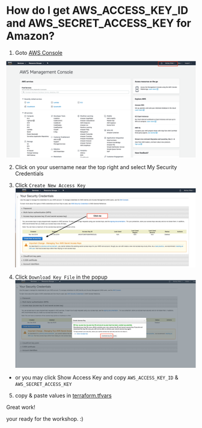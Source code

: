 # How do I get AWS_ACCESS_KEY_ID and AWS_SECRET_ACCESS_KEY for Amazon?

1. Goto [AWS Console](https://us-east-2.console.aws.amazon.com/console/home?region=us-east-2)

![](./images/1.png)

2. Click on your username near the top right and select My Security Credentials

3. Click `Create New Access Key`
![](./images/2.png)

4. Click `Download Key File` in the popup
![](./images/3.png)
 
- or you may click Show Access Key and copy `AWS_ACCESS_KEY_ID` & `AWS_SECRET_ACCESS_KEY` 

5. copy & paste values in [terraform.tfvars](../chap1/terraform.tfvars)


Great work!

your ready for the workshop. :)
